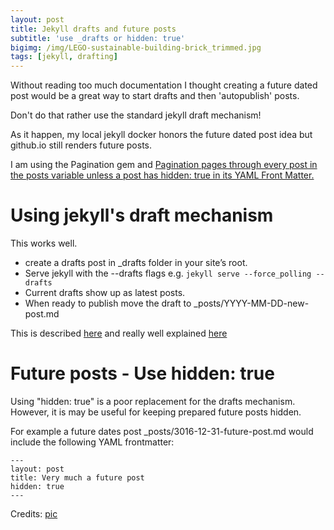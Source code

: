 ```yaml
---
layout: post
title: Jekyll drafts and future posts
subtitle: 'use _drafts or hidden: true'
bigimg: /img/LEGO-sustainable-building-brick_trimmed.jpg
tags: [jekyll, drafting]
---
```


Without reading too much documentation I thought creating a future dated post would be a great way to start drafts and then 'autopublish' posts.

Don't do that rather use the standard jekyll draft mechanism!

As it happen,  my local jekyll docker honors the future dated post idea but github.io still renders future posts.

I am using the Pagination gem and [Pagination pages through every post in the posts variable unless a post has hidden: true in its YAML Front Matter.](https://jekyllrb.com/docs/pagination/)

# Using jekyll's draft mechanism

This works well.

- create a drafts post in \_drafts folder in your site’s root.
- Serve jekyll with the --drafts flags e.g. `jekyll serve --force_polling --drafts`
- Current drafts show up as latest posts.
- When ready to publish move the draft to \_posts/YYYY-MM-DD-new-post.md

This is described [here](https://jekyllrb.com/docs/drafts/) and really well explained [here](http://hamishwillee.github.io/2014/06/11/public-drafts-in-jekyll/)

# Future posts  - Use hidden: true

Using "hidden: true" is a poor replacement for the drafts mechanism. However, it is may be useful for keeping prepared future posts hidden.

For example a future dates post \_posts/3016-12-31-future-post.md would include the following YAML frontmatter:

```
---
layout: post
title: Very much a future post
hidden: true
---
```

Credits: [pic](http://inhabitat.com/lego-just-invested-150-million-to-make-a-better-more-sustainable-building-brick/)

